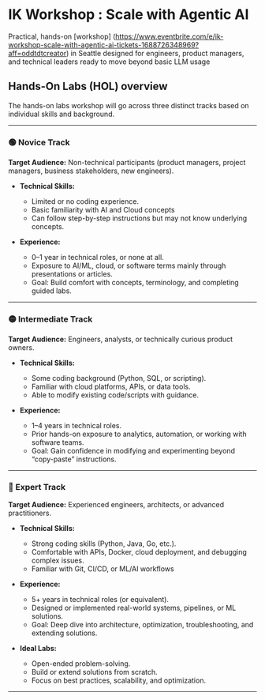 # IK Workshop : Scale with Agentic AI
Practical, hands-on [workshop] (https://www.eventbrite.com/e/ik-workshop-scale-with-agentic-ai-tickets-1688726348969?aff=oddtdtcreator) in Seattle designed for engineers, product managers, and technical leaders ready to move beyond basic LLM usage

## Hands-On Labs (HOL) overview
The hands-on labs workshop will go across three distinct tracks based on individual skills and background.

---

### 🟢 Novice Track

**Target Audience:** Non-technical participants (product managers, project managers, business stakeholders, new engineers).

* **Technical Skills:**

  * Limited or no coding experience.
  * Basic familiarity with AI and Cloud concepts
  * Can follow step-by-step instructions but may not know underlying concepts.

* **Experience:**

  * 0–1 year in technical roles, or none at all.
  * Exposure to AI/ML, cloud, or software terms mainly through presentations or articles.
  * Goal: Build comfort with concepts, terminology, and completing guided labs.

---

### 🟡 Intermediate Track

**Target Audience:** Engineers, analysts, or technically curious product owners.

* **Technical Skills:**

  * Some coding background (Python, SQL, or scripting).
  * Familiar with cloud platforms, APIs, or data tools.
  * Able to modify existing code/scripts with guidance.

* **Experience:**

  * 1–4 years in technical roles.
  * Prior hands-on exposure to analytics, automation, or working with software teams.
  * Goal: Gain confidence in modifying and experimenting beyond “copy-paste” instructions.

---

### 🔴 Expert Track

**Target Audience:** Experienced engineers, architects, or advanced practitioners.

* **Technical Skills:**

  * Strong coding skills (Python, Java, Go, etc.).
  * Comfortable with APIs, Docker, cloud deployment, and debugging complex issues.
  * Familiar with Git, CI/CD, or ML/AI workflows 

* **Experience:**

  * 5+ years in technical roles (or equivalent).
  * Designed or implemented real-world systems, pipelines, or ML solutions.
  * Goal: Deep dive into architecture, optimization, troubleshooting, and extending solutions.

* **Ideal Labs:**

  * Open-ended problem-solving.
  * Build or extend solutions from scratch.
  * Focus on best practices, scalability, and optimization.

---




